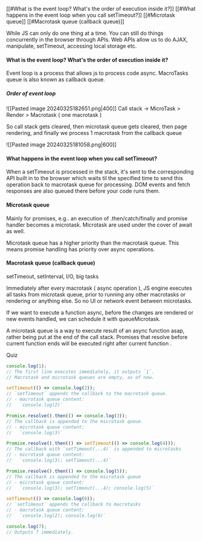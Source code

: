 [[#What is the event loop? What's the order of execution inside it?]]
[[#What happens in the event loop when you call setTimeout?]]
[[#Microtask queue]]
[[#Macrotask queue (callback queue)]]

While JS can only do one thing at a time. You can still do things concurrently in the browser through APIs. Web APIs allow us to do AJAX, manipulate, setTimeout, accessing local storage etc.


#### What is the event loop? What's the order of execution inside it?
Event loop is a process that allows js to process code async.
MacroTasks queue is also known as callback queue.

##### Order of event loop
![[Pasted image 20240325182651.png|400]]
Call stack -> MicroTask > Render > Macrotask ( one macrotask )

So call stack gets cleared, then microtask queue gets cleared, then page rendering, and finally we process 1 macrotask from the callback queue

![[Pasted image 20240325181058.png|600]]

#### What happens in the event loop when you call setTimeout?
When a setTimeout is processed in the stack, it's sent to the corresponding API built in to the browser which waits til the specified time to send this operation back to macrotask queue for processing. DOM events and fetch responses are also queued there before your code runs them.


#### Microtask queue
Mainly for promises, e.g.. an execution of .then/catch/finally and promise handler becomes a microtask. Microtask are used under the cover of await as well.

Microtask queue has a higher priority than the macrotask queue. This means promise handling has priority over async operations.

#### Macrotask queue (callback queue)
setTimeout, setInterval, I/O, big tasks

Immediately after every macrotask ( async operation ), JS engine executes all tasks from microtask queue, prior to running any other macrotasks or rendering or anything else. So no UI or network event between microtasks.

If we want to execute a function async, before the changes are rendered or new events handled, we can schedule it with queueMicrotask.

A microtask queue is a way to execute result of an async function asap, rather being put at the end of the call stack. Promises that resolve before current function ends will be executed right after current function .



Quiz
```ts
console.log(1);
// The first line executes immediately, it outputs `1`.
// Macrotask and microtask queues are empty, as of now.

setTimeout(() => console.log(2));
// `setTimeout` appends the callback to the macrotask queue.
// - macrotask queue content:
//   `console.log(2)`

Promise.resolve().then(() => console.log(3));
// The callback is appended to the microtask queue.
// - microtask queue content:
//   `console.log(3)`

Promise.resolve().then(() => setTimeout(() => console.log(4)));
// The callback with `setTimeout(...4)` is appended to microtasks
// - microtask queue content:
//   `console.log(3); setTimeout(...4)`

Promise.resolve().then(() => console.log(5));
// The callback is appended to the microtask queue
// - microtask queue content:
//   `console.log(3); setTimeout(...4); console.log(5)`

setTimeout(() => console.log(6));
// `setTimeout` appends the callback to macrotasks
// - macrotask queue content:
//   `console.log(2); console.log(6)`

console.log(7);
// Outputs 7 immediately.
```
